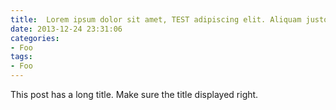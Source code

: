 ```yaml
---
title:  Lorem ipsum dolor sit amet, TEST adipiscing elit. Aliquam justo turpis, tincidunt ac convallis id.
date: 2013-12-24 23:31:06
categories:
- Foo
tags:
- Foo
---
```


This post has a long title. Make sure the title displayed right.
